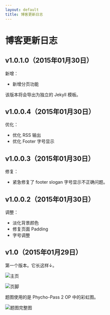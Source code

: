 ```yaml
---
layout: default
title: 博客更新日志
---
```


# 博客更新日志

## v1.0.1.0（2015年01月30日）

新增：

- 新增分页功能

该版本将会导出为独立的 Jekyll 模板。

## v1.0.0.4（2015年01月30日）

优化：

- 优化 RSS 输出
- 优化 Footer 字号显示

## v1.0.0.3（2015年01月30日）

修复：

- 紧急修复了 footer slogan 字号显示不正确问题。

## v1.0.0.2（2015年01月30日）

调整：

- 淡化背景颜色
- 修复页面 Padding
- 字号调整

## v1.0（2015年01月29日）

第一个版本。它长这样↓。

![主页](http://mdblog.astrianfm.com/Pics/Whatsnew/Snip20150130_8.png)

![页脚](http://mdblog.astrianfm.com/Pics/Whatsnew/Snip20150130_10.png)

题图使用的是 Phycho-Pass 2 OP 中的彩虹图。

![题图完整图](http://mdblog.astrianfm.com/Pics/psypho_pass/Psypho_pass.jpg)